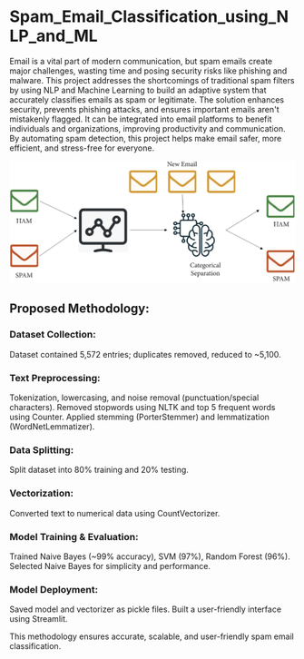 # Spam_Email_Classification_using_NLP_and_ML
Email is a vital part of modern communication, but spam emails create major challenges, wasting time and posing security risks like phishing and malware. This project addresses the shortcomings of traditional spam filters by using NLP and Machine Learning to build an adaptive system that accurately classifies emails as spam or legitimate. The solution enhances security, prevents phishing attacks, and ensures important emails aren't mistakenly flagged. It can be integrated into email platforms to benefit individuals and organizations, improving productivity and communication. By automating spam detection, this project helps make email safer, more efficient, and stress-free for everyone.

![image alt](https://github.com/Tridibesh-033/Spam_Email_Classification_using_NLP_and_ML/blob/main/diagram.png?raw=true)

## Proposed Methodology:

### Dataset Collection: 
Dataset contained 5,572 entries; duplicates removed, reduced to ~5,100.
   
### Text Preprocessing:
Tokenization, lowercasing, and noise removal (punctuation/special characters).
Removed stopwords using NLTK and top 5 frequent words using Counter.
Applied stemming (PorterStemmer) and lemmatization (WordNetLemmatizer).
  	
### Data Splitting: 
Split dataset into 80% training and 20% testing.

### Vectorization: 
Converted text to numerical data using CountVectorizer.

### Model Training & Evaluation:
Trained Naive Bayes (~99% accuracy), SVM (97%), Random Forest (96%).
Selected Naive Bayes for simplicity and performance.
  	
### Model Deployment:
Saved model and vectorizer as pickle files.
Built a user-friendly interface using Streamlit.
   	
This methodology ensures accurate, scalable, and user-friendly spam email classification.




